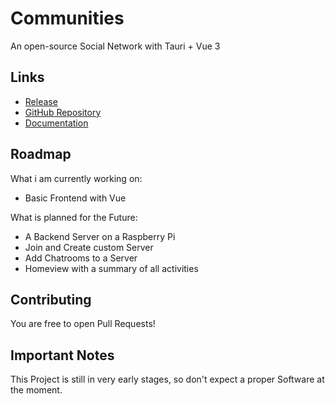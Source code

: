 # Communities

An open-source Social Network with Tauri + Vue 3

## Links

- [Release](https://github.com/Evolinox/Communities/releases)
- [GitHub Repository](https://github.com/Evolinox/Communities)
- [Documentation](https://github.com/Evolinox/Communities/blob/main/README.md)

## Roadmap

What i am currently working on:

- Basic Frontend with Vue


What is planned for the Future:

- A Backend Server on a Raspberry Pi
- Join and Create custom Server
- Add Chatrooms to a Server
- Homeview with a summary of all activities

## Contributing

You are free to open Pull Requests!

## Important Notes

This Project is still in very early stages, so don't expect a proper Software at the moment.
